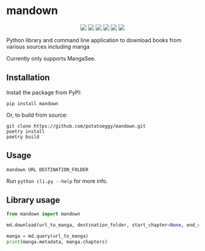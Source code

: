 # mandown

<p align="center">
    <img src="https://img.shields.io/pypi/v/mandown" />
    <img src="https://img.shields.io/github/v/release/potatoeggy/mandown?display_name=tag" />
    <img src="https://img.shields.io/github/issues/potatoeggy/mandown" />
    <img src="https://img.shields.io/github/forks/potatoeggy/mandown" />
    <img src="https://img.shields.io/github/stars/potatoeggy/mandown" />
    <img src="https://img.shields.io/github/license/potatoeggy/mandown" />
</p>

Python library and command line application to download books from various sources including manga

Currently only supports MangaSee.

## Installation

Install the package from PyPI:

```
pip install mandown
```

Or, to build from source:

```
git clone https://github.com/potatoeggy/mandown.git
poetry install
poetry build
```

## Usage

```
mandown URL DESTINATION_FOLDER
```

Run `python cli.py --help` for more info.

## Library usage

```python
from mandown import mandown

md.download(url_to_manga, destination_folder, start_chapter=None, end_chapter=None, maxthreads=4)

manga = md.query(url_to_manga)
print(manga.metadata, manga.chapters)
```

